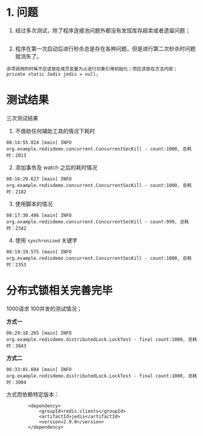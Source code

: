 # 1. 问题
1. 经过多次测试，除了程序连接池问题外都没有发现库存超卖或者遗留问题；
```$java
```
2. 程序在第一次启动后进行秒杀总是存在各种问题，但是进行第二次秒杀时问题就消失了。
```$xslt
该项调用的时候不应该放在成员变量为止进行对象引用初始化；而应该放在方法内部；
private static Jedis jedis = null;
```


# 测试结果
三次测试结果
1. 不借助任何辅助工具的情况下耗时
```$xslt
08:14:55.824 [main] INFO org.example.redisdemo.concurrent.ConcurrentSecKill - count:1000, 总耗时：2013
```

2. 添加事务及 watch 之后的耗时情况

```$xslt
08:16:29.627 [main] INFO org.example.redisdemo.concurrent.ConcurrentSecKill - count:1000, 总耗时：2182
```

3. 使用脚本的情况

```$xslt
08:17:30.496 [main] INFO org.example.redisdemo.concurrent.ConcurrentSecKill - count:999, 总耗时：2342
```

4. 使用 `synchronized` 关键字
```$xslt
08:19:19.575 [main] INFO org.example.redisdemo.concurrent.ConcurrentSecKill - count:1000, 总耗时：2353
```

# 分布式锁相关完善完毕

1000请求 100并发的测试情况；

**方式一**

```$xslt
06:29:18.265 [main] INFO org.example.redisdemo.distributedLock.LockTest - final count:1000, 总耗时：3843
```

**方式二**


```$xslt
06:33:01.604 [main] INFO org.example.redisdemo.distributedLock.LockTest - final count:1000, 总耗时：3004
```

方式而依赖特定版本：
```$xml
        <dependency>
            <groupId>redis.clients</groupId>
            <artifactId>jedis</artifactId>
            <version>2.9.0</version>
        </dependency>
```

